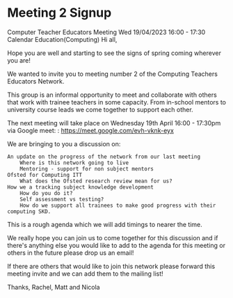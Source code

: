 Meeting 2 Signup
================

Computer Teacher Educators Meeting
Wed 19/04/2023 16:00 - 17:30
Calendar
Education(Computing)
Hi all, 

Hope you are well and starting to see the signs of spring coming wherever you are! 

We wanted to invite you to meeting number 2 of the Computing Teachers Educators Network.
 
This group is an informal opportunity to meet and collaborate with others that work with trainee teachers in some capacity. From in-school mentors to university course leads we come together to support each other. 

The next meeting will take place on Wednesday 19th April 16:00 - 17:30pm via Google meet: : https://meet.google.com/evh-vknk-eyx

We are bringing to you a discussion on: 

    An update on the progress of the network from our last meeting 
        Where is this network going to live
        Mentoring - support for non subject mentors
    Ofsted for Computing ITT 
        What does the Ofsted research review mean for us?
    How we a tracking subject knowledge development
        How do you do it?
        Self assessment vs testing?
        How do we support all trainees to make good progress with their computing SKD. 

This is a rough agenda which we will add timings to nearer the time. 

We really hope you can join us to come together for this discussion and if there's anything else you would like to add to the agenda for this meeting or others in the future please drop us an email! 

If there are others that would like to join this network please forward this meeting invite and we can add them to the mailing list! 

Thanks,
Rachel, Matt and Nicola

